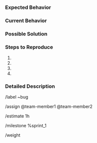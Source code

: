<!--- Provide a general summary of the issue in the Title above -->

### Expected Behavior
<!--- Describe how the system should behave. -->

### Current Behavior
<!--- Describe what happens instead. -->

### Possible Solution
<!--- Describe a possible solution to fix this bug. -->

### Steps to Reproduce
<!--- Provide a set of steps to reproduce this bug. -->
1.
2.
3.
4.

### Detailed Description
<!--- Use this to add more info if necessary. -->

/label ~bug
<!-- Assign the team members working on the feature -->
/assign @team-member1 @team-member2
<!-- Estimate the amount of hours needed to complete the feature -->
/estimate 1h
<!-- Set the correct milestone -->
/milestone %sprint_1
<!-- Set the weight (scale: 1-3; 1 is important, 3 is less important) -->
/weight
